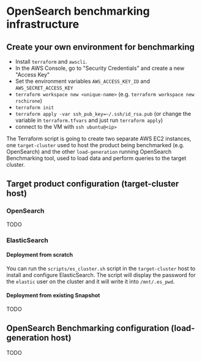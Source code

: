 # OpenSearch benchmarking infrastructure

## Create your own environment for benchmarking
- Install `terraform` and `awscli`.
- In the AWS Console, go to "Security Credentials" and create a new "Access Key"
- Set the environment variables `AWS_ACCESS_KEY_ID` and `AWS_SECRET_ACCESS_KEY`
- `terraform workspace new <unique-name>` (e.g. `terraform workspace new rschirone`)
- `terraform init`
- `terraform apply -var ssh_pub_key=~/.ssh/id_rsa.pub` (or change the variable in `terraform.tfvars` and just run `terraform apply`)
- connect to the VM with `ssh ubuntu@<ip>`

The Terraform script is going to create two separate AWS EC2 instances, one
`target-cluster` used to host the product being benchmarked (e.g. OpenSearch)
and the other `load-generation` running OpenSearch Benchmarking tool, used to
load data and perform queries to the target cluster.

## Target product configuration (target-cluster host)

### OpenSearch
TODO

### ElasticSearch
#### Deployment from scratch
You can run the `scripts/es_cluster.sh` script in the `target-cluster` host to
install and configure ElasticSearch. The script will display the password for
the `elastic` user on the cluster and it will write it into `/mnt/.es_pwd`.

#### Deployment from existing Snapshot
TODO

## OpenSearch Benchmarking configuration (load-generation host)
TODO
